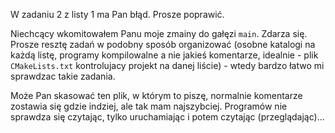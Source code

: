 W zadaniu 2 z listy 1 ma Pan błąd. Prosze poprawić. 

Niechcący wkomitowałem Panu moje zmainy do gałęzi `main`. Zdarza się. Prosze resztę zadań w podobny sposób organizować 
(osobne katalogi na każdą listę, programy kompilowalne a nie jakieś komentarze, idealnie - plik `CMakeLists.txt` kontrolujacy projekt na danej liście) -  wtedy bardzo łatwo mi sprawdzac takie zadania. 

Może Pan skasować ten plik, w którym to piszę, normalnie komentarze zostawia się gdzie indziej, ale tak mam najszybciej. Programów nie sprawdza się czytając, tylko uruchamiając i potem czytając (przeglądając)...  
